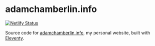 # adamchamberlin.info

[![Netlify Status](https://api.netlify.com/api/v1/badges/29e0a35d-ad30-4810-abd9-ae229bc7c90e/deploy-status)](https://app.netlify.com/sites/adamchamberlin/deploys)

Source code for [adamchamberlin.info](https://adamchamberlin.info), my personal website, built with [Eleventy](https://www.11ty.io).
